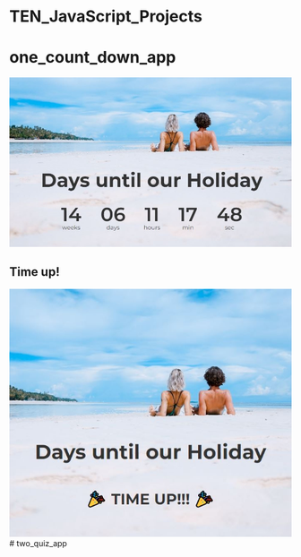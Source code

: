 # TEN_JavaScript_Projects
# one_count_down_app
<img src="./one/holiday.JPG" alt="holiday countdown">
<h2>Time up!</h2>
<img src="./one/holiday_time.JPG" alt="holiday countdown">
# two_quiz_app
